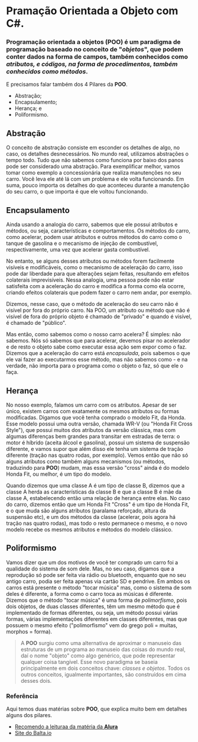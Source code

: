 # Pramação Orientada a Objeto com C#.

### Programação orientada a objetos (**POO**) é um paradigma de programação baseado no conceito de "*objetos*", que podem conter dados na forma de campos, também conhecidos como *atributos, e códigos, na forma de procedimentos, também conhecidos como métodos*.

E precisamos falar também dos 4 Pilares da **POO**. 
- Abstração;
- Encapsulamento;
- Herança; e
- Poliformismo.

## Abstração
O conceito de abstração consiste em esconder os detalhes de algo, no caso, os detalhes desnecessários.
No mundo real, utilizamos abstrações o tempo todo. Tudo que não sabemos como funciona por baixo dos panos pode ser considerado uma abstração.
Para exemplificar melhor, vamos tomar como exemplo a concessionária que realiza manutenções no seu carro. Você leva ele até lá com um problema e ele volta funcionando.
Em suma, pouco importa os detalhes do que aconteceu durante a manutenção do seu carro, o que importa é que ele voltou funcionando.

## Encapsulamento
Ainda usando a analogia do carro, sabemos que ele possui atributos e métodos, ou seja, características e comportamentos. Os métodos do carro, como acelerar, podem usar atributos e outros métodos do carro como o tanque de gasolina e o mecanismo de injeção de combustível, respectivamente, uma vez que acelerar gasta combustível.

No entanto, se alguns desses atributos ou métodos forem facilmente visíveis e modificáveis, como o mecanismo de aceleração do carro, isso pode dar liberdade para que alterações sejam feitas, resultando em efeitos colaterais imprevisíveis. Nessa analogia, uma pessoa pode não estar satisfeita com a aceleração do carro e modifica a forma como ela ocorre, criando efeitos colaterais que podem fazer o carro nem andar, por exemplo.

Dizemos, nesse caso, que o método de aceleração do seu carro não é visível por fora do próprio carro. Na POO, um atributo ou método que não é visível de fora do próprio objeto é chamado de "privado" e quando é visível, é chamado de "público".

Mas então, como sabemos como o nosso carro acelera? É simples: não sabemos. Nós só sabemos que para acelerar, devemos pisar no acelerador e de resto o objeto sabe como executar essa ação sem expor como o faz. Dizemos que a aceleração do carro está *encapsulada*, pois sabemos o que ele vai fazer ao executarmos esse método, mas não sabemos como - e na verdade, não importa para o programa como o objeto o faz, só que ele o faça.

## Herança
No nosso exemplo, falamos um carro com os atributos. Apesar de ser único, existem carros com exatamente os mesmos atributos ou formas modificadas. Digamos que você tenha comprado o modelo Fit, da Honda. Esse modelo possui uma outra versão, chamada WR-V (ou "Honda Fit Cross Style"), que possui muitos dos atributos da versão clássica, mas com algumas diferenças bem grandes para transitar em estradas de terra: o motor é híbrido (aceita álcool e gasolina), possui um sistema de suspensão diferente, e vamos supor que além disso ele tenha um sistema de tração diferente (tração nas quatro rodas, por exemplo). Vemos então que não só alguns atributos como também alguns mecanismos (ou métodos, traduzindo para **POO**) mudam, mas essa versão "cross" ainda é do modelo Honda Fit, ou melhor, é um tipo do modelo.

Quando dizemos que uma classe A é um tipo de classe B, dizemos que a classe A herda as características da classe B e que a classe B é mãe da classe A, estabelecendo então uma relação de herança entre elas. No caso do carro, dizemos então que um Honda Fit "Cross" é um tipo de Honda Fit, e o que muda são alguns atributos (paralama reforçado, altura da suspensão etc), e um dos métodos da classe (acelerar, pois agora há tração nas quatro rodas), mas todo o resto permanece o mesmo, e o novo modelo recebe os mesmos atributos e métodos do modelo clássico.

## Poliformismo
Vamos dizer que um dos motivos de você ter comprado um carro foi a qualidade do sistema de som dele. Mas, no seu caso, digamos que a reprodução só pode ser feita via rádio ou bluetooth, enquanto que no seu antigo carro, podia ser feita apenas via cartão SD e pendrive. Em ambos os carros está presente o método "tocar música" mas, como o sistema de som deles é diferente, a forma como o carro toca as músicas é diferente. Dizemos que o método "tocar música" é uma forma de *polimorfismo*, pois dois objetos, de duas classes diferentes, têm um mesmo método que é implementado de formas diferentes, ou seja, um método possui várias formas, várias implementações diferentes em classes diferentes, mas que possuem o mesmo efeito ("polimorfismo" vem do grego poli = muitas, morphos = forma).
  
>A **POO** surgiu como uma alternativa de aproximar o manuseio das estruturas de um programa ao manuseio das coisas do mundo real, daí o nome "objeto" como algo genérico, que pode representar qualquer coisa tangível. Esse novo paradigma se baseia principalmente em dois conceitos chave: *classes e objetos*. Todos os outros conceitos, igualmente importantes, são construídos em cima desses dois.

### Referência
Aqui temos duas matérias sobre **POO**, que explica muito bem em detalhes alguns dos pilares. 
- [Recomendo a leituraa da matéria da **Alura**](https://www.alura.com.br/artigos/poo-programacao-orientada-a-objetos)
- [Site do Balta.io](https://balta.io/blog/orientacao-a-objetos-abstracao)



